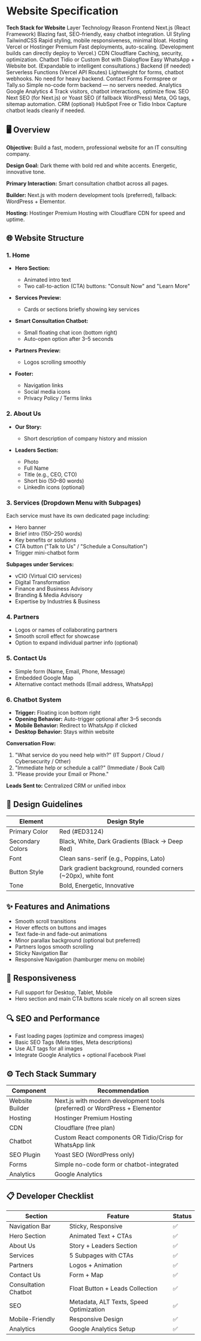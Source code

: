 # Website Specification

**Tech Stack for Website**
Layer	Technology	Reason
Frontend	Next.js (React Framework)	Blazing fast, SEO-friendly, easy chatbot integration.
UI Styling	TailwindCSS	Rapid styling, mobile responsiveness, minimal bloat.
Hosting	Vercel or Hostinger Premium	Fast deployments, auto-scaling. (Development builds can directly deploy to Vercel.)
CDN	Cloudflare	Caching, security, optimization.
Chatbot	Tidio or Custom Bot with Dialogflow	Easy WhatsApp + Website bot. (Expandable to intelligent consultations.)
Backend (if needed)	Serverless Functions (Vercel API Routes)	Lightweight for forms, chatbot webhooks. No need for heavy backend.
Contact Forms	Formspree or Tally.so	Simple no-code form backend — no servers needed.
Analytics	Google Analytics 4	Track visitors, chatbot interactions, optimize flow.
SEO	Next SEO (for Next.js) or Yoast SEO (if fallback WordPress)	Meta, OG tags, sitemap automation.
CRM (optional)	HubSpot Free or Tidio Inbox	Capture chatbot leads cleanly if needed.

## 🖥️ Overview

**Objective:** Build a fast, modern, professional website for an IT consulting company.

**Design Goal:** Dark theme with bold red and white accents. Energetic, innovative tone.

**Primary Interaction:** Smart consultation chatbot across all pages.

**Builder:** Next.js with modern development tools (preferred), fallback: WordPress + Elementor.

**Hosting:** Hostinger Premium Hosting with Cloudflare CDN for speed and uptime.

## 🌐 Website Structure

### 1. Home
- **Hero Section:**
  - Animated intro text
  - Two call-to-action (CTA) buttons: "Consult Now" and "Learn More"

- **Services Preview:**
  - Cards or sections briefly showing key services

- **Smart Consultation Chatbot:**
  - Small floating chat icon (bottom right)
  - Auto-open option after 3–5 seconds

- **Partners Preview:**
  - Logos scrolling smoothly

- **Footer:**
  - Navigation links
  - Social media icons
  - Privacy Policy / Terms links

### 2. About Us
- **Our Story:**
  - Short description of company history and mission

- **Leaders Section:**
  - Photo
  - Full Name
  - Title (e.g., CEO, CTO)
  - Short bio (50–80 words)
  - LinkedIn icons (optional)

### 3. Services (Dropdown Menu with Subpages)
Each service must have its own dedicated page including:
- Hero banner
- Brief intro (150–250 words)
- Key benefits or solutions
- CTA button ("Talk to Us" / "Schedule a Consultation")
- Trigger mini-chatbot form

**Subpages under Services:**
- vCIO (Virtual CIO services)
- Digital Transformation
- Finance and Business Advisory
- Branding & Media Advisory
- Expertise by Industries & Business

### 4. Partners
- Logos or names of collaborating partners
- Smooth scroll effect for showcase
- Option to expand individual partner info (optional)

### 5. Contact Us
- Simple form (Name, Email, Phone, Message)
- Embedded Google Map
- Alternative contact methods (Email address, WhatsApp)

### 6. Chatbot System
- **Trigger:** Floating icon bottom right
- **Opening Behavior:** Auto-trigger optional after 3–5 seconds
- **Mobile Behavior:** Redirect to WhatsApp if clicked
- **Desktop Behavior:** Stays within website

**Conversation Flow:**
1. "What service do you need help with?" (IT Support / Cloud / Cybersecurity / Other)
2. "Immediate help or schedule a call?" (Immediate / Book Call)
3. "Please provide your Email or Phone."

**Leads Sent to:** Centralized CRM or unified inbox

## 🎨 Design Guidelines

| Element | Design Style |
|---------|--------------|
| Primary Color | Red (#ED3124) |
| Secondary Colors | Black, White, Dark Gradients (Black → Deep Red) |
| Font | Clean sans-serif (e.g., Poppins, Lato) |
| Button Style | Dark gradient background, rounded corners (~20px), white font |
| Tone | Bold, Energetic, Innovative |

## ✨ Features and Animations
- Smooth scroll transitions
- Hover effects on buttons and images
- Text fade-in and fade-out animations
- Minor parallax background (optional but preferred)
- Partners logos smooth scrolling
- Sticky Navigation Bar
- Responsive Navigation (hamburger menu on mobile)

## 📱 Responsiveness
- Full support for Desktop, Tablet, Mobile
- Hero section and main CTA buttons scale nicely on all screen sizes

## 🔍 SEO and Performance
- Fast loading pages (optimize and compress images)
- Basic SEO Tags (Meta titles, Meta descriptions)
- Use ALT tags for all images
- Integrate Google Analytics + optional Facebook Pixel

## ⚙️ Tech Stack Summary

| Component | Recommendation |
|-----------|----------------|
| Website Builder | Next.js with modern development tools (preferred) or WordPress + Elementor |
| Hosting | Hostinger Premium Hosting |
| CDN | Cloudflare (free plan) |
| Chatbot | Custom React components OR Tidio/Crisp for WhatsApp link |
| SEO Plugin | Yoast SEO (WordPress only) |
| Forms | Simple no-code form or chatbot-integrated |
| Analytics | Google Analytics |

## 📋 Developer Checklist

| Section | Feature | Status |
|---------|---------|--------|
| Navigation Bar | Sticky, Responsive | ✅ |
| Hero Section | Animated Text + CTAs | ✅ |
| About Us | Story + Leaders Section | ✅ |
| Services | 5 Subpages with CTAs | ✅ |
| Partners | Logos + Animation | ✅ |
| Contact Us | Form + Map | ✅ |
| Consultation Chatbot | Float Button + Leads Collection | ✅ |
| SEO | Metadata, ALT Texts, Speed Optimization | ✅ |
| Mobile-Friendly | Responsive Design | ✅ |
| Analytics | Google Analytics Setup | ✅ |
